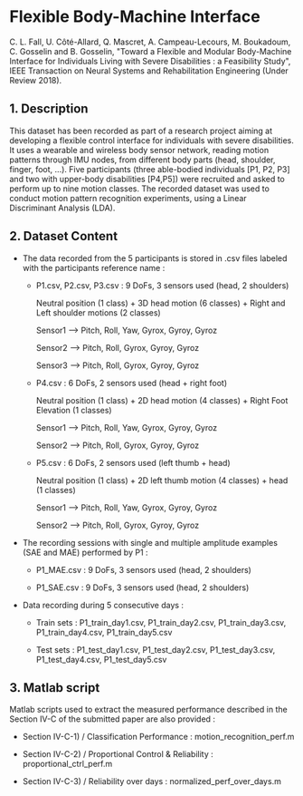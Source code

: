 # Flexible Body-Machine Interface 

C. L. Fall, U. Côté-Allard, Q. Mascret, A. Campeau-Lecours, M. Boukadoum, C. Gosselin and B. Gosselin, "Toward a Flexible and Modular Body-Machine Interface for Individuals Living with Severe Disabilities : a Feasibility Study", IEEE Transaction on Neural Systems and Rehabilitation Engineering (Under Review 2018).

## 1. Description

This dataset has been recorded as part of a research project aiming at developing a flexible control interface for individuals with severe disabilities. It uses a wearable and wireless body sensor network, reading motion patterns through IMU nodes, from different body parts (head, shoulder, finger, foot, ...). Five participants (three able-bodied individuals [P1, P2, P3] and two with upper-body disabilities [P4,P5]) were recruited and asked to perform up to nine motion classes. The recorded dataset was used to conduct motion pattern recognition experiments, using a Linear Discriminant Analysis (LDA).

## 2. Dataset Content 

* The data recorded from the 5 participants is stored in .csv files labeled with the participants reference name :
    
    - P1.csv, P2.csv, P3.csv : 9 DoFs, 3 sensors used (head, 2 shoulders)
    
        Neutral position (1 class) + 3D head motion (6 classes) + Right and Left shoulder motions (2 classes)
              
        Sensor1 --> Pitch, Roll, Yaw, Gyrox, Gyroy, Gyroz
              
        Sensor2 --> Pitch, Roll, Gyrox, Gyroy, Gyroz
              
        Sensor3 --> Pitch, Roll, Gyrox, Gyroy, Gyroz
                
    - P4.csv :  6 DoFs, 2 sensors used (head + right foot)
    
        Neutral position (1 class) + 2D head motion (4 classes) + Right Foot Elevation (1 classes)
              
        Sensor1 --> Pitch, Roll, Yaw, Gyrox, Gyroy, Gyroz
              
        Sensor2 --> Pitch, Roll, Gyrox, Gyroy, Gyroz
                
    - P5.csv :  6 DoFs, 2 sensors used (left thumb + head)
    
        Neutral position (1 class) + 2D left thumb motion (4 classes) + head (1 classes)
              
        Sensor1 --> Pitch, Roll, Yaw, Gyrox, Gyroy, Gyroz
              
        Sensor2 --> Pitch, Roll, Gyrox, Gyroy, Gyroz
             
* The recording sessions with single and multiple amplitude examples (SAE and MAE) performed by P1 :
  
    - P1_MAE.csv : 9 DoFs, 3 sensors used (head, 2 shoulders)
    
    - P1_SAE.csv : 9 DoFs, 3 sensors used (head, 2 shoulders)
              
* Data recording during 5 consecutive days :

    - Train sets : P1_train_day1.csv, P1_train_day2.csv, P1_train_day3.csv, P1_train_day4.csv, P1_train_day5.csv
    
    - Test  sets : P1_test_day1.csv,  P1_test_day2.csv,  P1_test_day3.csv,  P1_test_day4.csv,  P1_test_day5.csv

## 3. Matlab script

Matlab scripts used to extract the measured performance described in the Section IV-C of the submitted paper are also provided :

  - Section IV-C-1) / Classification Performance : motion_recognition_perf.m
     
  - Section IV-C-2) / Proportional Control & Reliability : proportional_ctrl_perf.m
     
  - Section IV-C-3) / Reliability over days : normalized_perf_over_days.m
